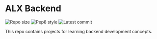# ALX Backend

![Repo size](https://img.shields.io/github/repo-size/swoji/alx-backend)
![Pep8 style](https://img.shields.io/badge/PEP8-style%20guide-purple?style=round-square)
![Latest commit](https://img.shields.io/github/last-commit/swoji/alx-backend/main?style=round-square)

This repo contains projects for learning backend development concepts.
